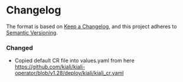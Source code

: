 # Changelog

The format is based on [Keep a Changelog](https://keepachangelog.com/en/1.0.0/), and this project adheres to [Semantic Versioning](https://semver.org/spec/v2.0.0.html).


### Changed
- Copied default CR file into values.yaml from here https://github.com/kiali/kiali-operator/blob/v1.28/deploy/kiali/kiali_cr.yaml

